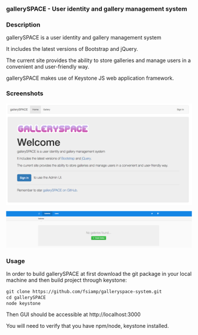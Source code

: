 <h3>gallerySPACE - User identity and gallery management system</h3>

<h3>Description</h3>

gallerySPACE is a user identity and gallery management system

It includes the latest versions of Bootstrap and jQuery.

The current site provides the ability to store galleries and manage users in a convenient and user-friendly way.

gallerySPACE makes use of Keystone JS web application framework.

<h3>Screenshots</h3>

![alt tag](https://raw.githubusercontent.com/fsiamp/galleryspace-system/master/home_screen.png)

![alt tag](https://raw.githubusercontent.com/fsiamp/galleryspace-system/master/signin_panel.png)

<h3>Usage</h3>

In order to build gallerySPACE at first download the git package in your local machine and then build project through keystone:

```
git clone https://github.com/fsiamp/galleryspace-system.git
cd gallerySPACE
node keystone
```

Then GUI should be accessible at http://localhost:3000

You will need to verify that you have npm/node, keystone installed.
